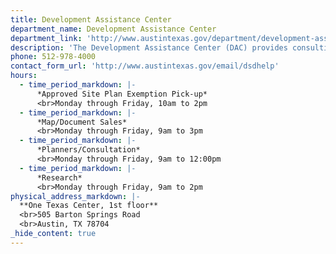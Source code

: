 ```yaml
---
title: Development Assistance Center
department_name: Development Assistance Center
department_link: 'http://www.austintexas.gov/department/development-assistance-center'
description: 'The Development Assistance Center (DAC) provides consulting services for business and residential projects.  They will answer your questions, and make sure you understand the procedures and requirements that apply to your project.'
phone: 512-978-4000
contact_form_url: 'http://www.austintexas.gov/email/dsdhelp'
hours:
  - time_period_markdown: |-
      *Approved Site Plan Exemption Pick-up*
      <br>Monday through Friday, 10am to 2pm
  - time_period_markdown: |-
      *Map/Document Sales*
      <br>Monday through Friday, 9am to 3pm
  - time_period_markdown: |-
      *Planners/Consultation*
      <br>Monday through Friday, 9am to 12:00pm
  - time_period_markdown: |-
      *Research*
      <br>Monday through Friday, 9am to 2pm
physical_address_markdown: |-
  **One Texas Center, 1st floor**
  <br>505 Barton Springs Road​
  <br>Austin, TX 78704
_hide_content: true
---
```

